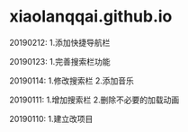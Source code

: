 # xiaolanqqai.github.io

20190212: 1.添加快捷导航栏

20190123: 1.完善搜索栏功能

20190114: 1.修改搜索栏
          2.添加音乐

20190111: 1.增加搜索栏
          2.删除不必要的加载动画

20190110: 1.建立改项目
